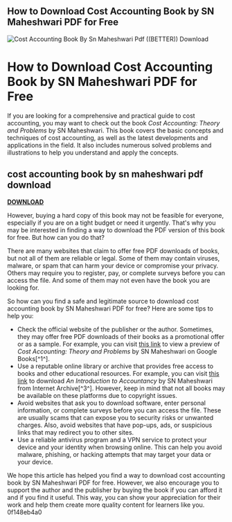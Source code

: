 ## How to Download Cost Accounting Book by SN Maheshwari PDF for Free

 
![Cost Accounting Book By Sn Maheshwari Pdf ((BETTER)) Download](https://encrypted-tbn0.gstatic.com/images?q=tbn:ANd9GcTAJYivy6pZiD8L-g801asXR5k9l2L5a9eYOErWGd-ssme_Na8klbNswtk)

 
# How to Download Cost Accounting Book by SN Maheshwari PDF for Free
 
If you are looking for a comprehensive and practical guide to cost accounting, you may want to check out the book *Cost Accounting: Theory and Problems* by SN Maheshwari. This book covers the basic concepts and techniques of cost accounting, as well as the latest developments and applications in the field. It also includes numerous solved problems and illustrations to help you understand and apply the concepts.
 
## cost accounting book by sn maheshwari pdf download


[**DOWNLOAD**](https://www.google.com/url?q=https%3A%2F%2Ftlniurl.com%2F2tKALI&sa=D&sntz=1&usg=AOvVaw1_x9x2UGGZDJQwnk71KuCd)

 
However, buying a hard copy of this book may not be feasible for everyone, especially if you are on a tight budget or need it urgently. That's why you may be interested in finding a way to download the PDF version of this book for free. But how can you do that?
 
There are many websites that claim to offer free PDF downloads of books, but not all of them are reliable or legal. Some of them may contain viruses, malware, or spam that can harm your device or compromise your privacy. Others may require you to register, pay, or complete surveys before you can access the file. And some of them may not even have the book you are looking for.
 
So how can you find a safe and legitimate source to download cost accounting book by SN Maheshwari PDF for free? Here are some tips to help you:
 
- Check the official website of the publisher or the author. Sometimes, they may offer free PDF downloads of their books as a promotional offer or as a sample. For example, you can visit [this link](https://books.google.com/books/about/Cost_Accounting.html?id=19UdnwEACAAJ) to view a preview of *Cost Accounting: Theory and Problems* by SN Maheshwari on Google Books[^1^].
- Use a reputable online library or archive that provides free access to books and other educational resources. For example, you can visit [this link](https://archive.org/details/introductiontoac0000mahe) to download *An Introduction to Accountancy* by SN Maheshwari from Internet Archive[^3^]. However, keep in mind that not all books may be available on these platforms due to copyright issues.
- Avoid websites that ask you to download software, enter personal information, or complete surveys before you can access the file. These are usually scams that can expose you to security risks or unwanted charges. Also, avoid websites that have pop-ups, ads, or suspicious links that may redirect you to other sites.
- Use a reliable antivirus program and a VPN service to protect your device and your identity when browsing online. This can help you avoid malware, phishing, or hacking attempts that may target your data or your device.

We hope this article has helped you find a way to download cost accounting book by SN Maheshwari PDF for free. However, we also encourage you to support the author and the publisher by buying the book if you can afford it and if you find it useful. This way, you can show your appreciation for their work and help them create more quality content for learners like you.
 0f148eb4a0
